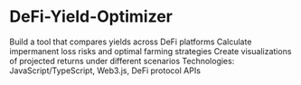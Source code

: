 # DeFi-Yield-Optimizer

Build a tool that compares yields across DeFi platforms
Calculate impermanent loss risks and optimal farming strategies
Create visualizations of projected returns under different scenarios
Technologies: JavaScript/TypeScript, Web3.js, DeFi protocol APIs
